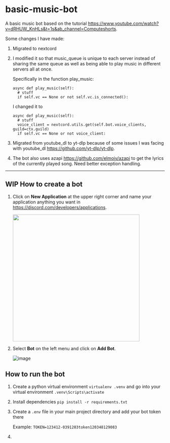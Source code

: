 # basic-music-bot

A basic music bot based on the tutorial https://www.youtube.com/watch?v=dRHUW_KnHLs&t=1s&ab_channel=Computeshorts. 

Some changes I have made:
1) Migrated to nextcord
2) I modified it so that music_queue is unique to each server instead of sharing the same queue as well as being able to play music in different servers all at once. 

    Specifically in the function play_music:
    
    ```
	async def play_music(self):
      # stuff
      if self.vc == None or not self.vc.is_connected():
	```
    I changed it to
    ```
    async def play_music(self):
      # stuff
      voice_client = nextcord.utils.get(self.bot.voice_clients, guild=ctx.guild)
      if self.vc == None or not voice_client:
    ```

3) Migrated from youtube_dl to yt-dlp because of some issues I was facing with youtube_dl https://github.com/yt-dlp/yt-dlp.
4) The bot also uses azapi https://github.com/elmoiv/azapi to get the lyrics of the currently played song. Need better exception handling.

---
## WIP How to create a bot
1) Click on **New Application** at the upper right corner and name your application anything you want in https://discord.com/developers/applications.


    <img src= "https://user-images.githubusercontent.com/80456535/219927014-96d7d8bc-6bac-418d-9962-0ba4e452bfe3.png" width="400" height="400">

2) Select **Bot** on the left menu and click on **Add Bot**.
    
    
    ![image](https://user-images.githubusercontent.com/80456535/219930044-8bec56ff-5a79-4151-b50e-63c0db3936f7.png)

## How to run the bot
1) Create a python virtual environment `virtualenv .venv` and go into your virtual environment `.venv\Scripts\activate`
2) Install dependencies `pip install -r requirements.txt`
3) Create a `.env` file in your main project directory and add your bot token there

    Example:
    `TOKEN=123412-0391203token120348129083`
4) 

